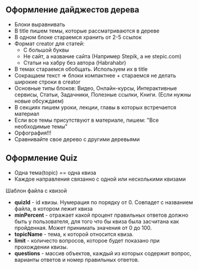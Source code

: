 ## Оформление дайджестов дерева
- Блоки выравнивать
- В title пишем темы, которые рассматриваются в дереве
- В одном блоке стараемся хранить от 2-5 ссылок
- Формат creator для статей: 
  * С большой буквы
  * Не сайт, а название сайта (Например Stepik, а не stepic.com)
  * Статьи на хабру без автора (Habrahabr)
- В темах стараемся обобщать. Используем их в title
- Сокращаем текст => блоки компактнее + стараемся не делать широкие строки в creator
- Основные типы блоков: Видео, Онлайн-курсы, Интерактивные сервисы, Статьи, Задачники, Полезные ссылки, Книги. (Если нужны новые обсуждаем)
- В секциях пишем уроки, лекции, главы в которых встречается материал
- Если все темы присутствуют в материале, пишем: "Все необходимые темы"
- Орфография!!! 
- Сравнивайте свое дерево с другими деревьями

## Оформление Quiz
- Одна тема(topic) == одна квиза
- Каждое направления связанно с одной или несколькими квизами
 
Шаблон файла c квизой

- <strong>quizId</strong> - id квизы. Нумерация по порядку от 0. Совпадет с названием файла, в котором лежит квиза
- <strong>minPercent</strong> - отражает какой процент правильных ответов должно быть у пользователя, для того что бы квиза была засчитана как пройденная. Может принимать значения от 0 до 100.
- <strong>topicName</strong> - тема, к которой относится квиза.
- <strong>limit</strong> - количесто вопросов, которое будет показано при прохождении квизы.
- <strong>questions</strong> - массив объектов, каждый из которых содержит вопрос, варианты ответов и номер правильных ответов.



